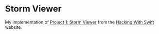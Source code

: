 # Storm Viewer
My implementation of [Project 1: Storm Viewer](https://www.hackingwithswift.com/read/1/overview) from the [Hacking With Swift](https://www.hackingwithswift.com/) website.

